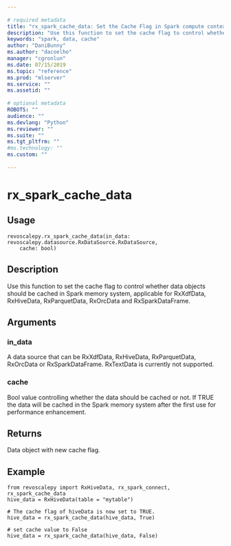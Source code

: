 ```yaml
--- 
 
# required metadata 
title: "rx_spark_cache_data: Set the Cache Flag in Spark compute context (revoscalepy)" 
description: "Use this function to set the cache flag to control whether data objects should be cached in Spark  memory system, applicable for RxXdfData, RxHiveData, RxParquetData, RxOrcData and RxSparkDataFrame." 
keywords: "spark, data, cache" 
author: "DaniBunny"
ms.author: "dacoelho" 
manager: "cgronlun" 
ms.date: 07/15/2019
ms.topic: "reference" 
ms.prod: "mlserver" 
ms.service: "" 
ms.assetid: "" 
 
# optional metadata 
ROBOTS: "" 
audience: "" 
ms.devlang: "Python" 
ms.reviewer: "" 
ms.suite: "" 
ms.tgt_pltfrm: "" 
#ms.technology: "" 
ms.custom: "" 
 
---
```


# rx_spark_cache_data


 


## Usage



```
revoscalepy.rx_spark_cache_data(in_data: revoscalepy.datasource.RxDataSource.RxDataSource,
    cache: bool)
```





## Description

Use this function to set the cache flag to control whether data objects should be cached in Spark
    memory system, applicable for RxXdfData, RxHiveData, RxParquetData, RxOrcData and RxSparkDataFrame.


## Arguments


### in_data

A data source that can be RxXdfData, RxHiveData, RxParquetData, RxOrcData or RxSparkDataFrame.
RxTextData is currently not supported.


### cache

Bool value controlling whether the data should be cached or not. If TRUE the data will
be cached in the Spark memory system after the first use for performance enhancement.


## Returns

Data object with new cache flag.


## Example



```
from revoscalepy import RxHiveData, rx_spark_connect, rx_spark_cache_data
hive_data = RxHiveData(table = "mytable")

# The cache flag of hiveData is now set to TRUE.
hive_data = rx_spark_cache_data(hive_data, True)

# set cache value to False
hive_data = rx_spark_cache_data(hive_data, False)
```

